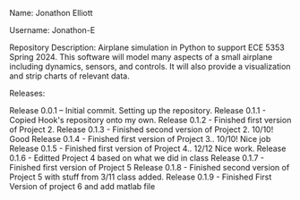 Name: Jonathon Elliott

Username: Jonathon-E

Repository Description: Airplane simulation in Python to support ECE 5353 Spring 2024.
                        This software will model many aspects of a small airplane including dynamics, sensors, and controls.
                        It will also provide a visualization and strip charts of relevant data.

Releases:

Release 0.0.1 – Initial commit. Setting up the repository.
Release 0.1.1 - Copied Hook's repository onto my own.
Release 0.1.2 - Finished first version of Project 2.
Release 0.1.3 - Finished second version of Project 2. 10/10!  Good
Release 0.1.4 - Finished first version of Project 3.. 10/10!  Nice job
Release 0.1.5 - Finished first version of Project 4.. 12/12 Nice work.
Release 0.1.6 - Editted Project 4 based on what we did in class
Release 0.1.7 - Finished first version of Project 5
Release 0.1.8 - Finished second version of Project 5 with stuff from 3/11 class added.
Release 0.1.9 - Finished First Version of project 6 and add matlab file
